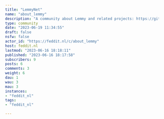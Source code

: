 ```yaml
---
title: "LemmyNet" 
name: "about_lemmy"
description: "A community about Lemmy and related projects: https://github.com/LemmyNet"
type: community
date: "2023-06-19 11:34:55"
draft: false
nsfw: false
actor_id: "https://feddit.nl/c/about_lemmy"
host: feddit.nl
lastmod: "2023-06-16 18:18:11"
published: "2023-06-16 18:17:58"
subscribers: 9
posts: 6
comments: 3
weight: 6
dau: 1
wau: 3
mau: 3
instances:
- "feddit_nl"
tags: 
- "feddit_nl"

---
```

